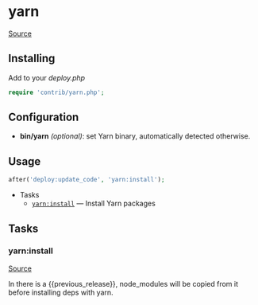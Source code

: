 <!-- DO NOT EDIT THIS FILE! -->
<!-- Instead edit contrib/yarn.php -->
<!-- Then run bin/docgen -->

# yarn

[Source](/contrib/yarn.php)


## Installing

Add to your _deploy.php_

```php
require 'contrib/yarn.php';
```

## Configuration

- **bin/yarn** *(optional)*: set Yarn binary, automatically detected otherwise.

## Usage

```php
after('deploy:update_code', 'yarn:install');
```


* Tasks
  * [`yarn:install`](#yarn:install) — Install Yarn packages


## Tasks
### yarn:install
[Source](/contrib/yarn.php#L29)

In there is a {{previous_release}}, node_modules will be copied from it before installing deps with yarn.

